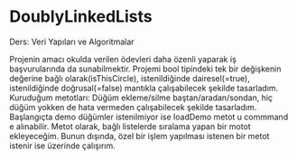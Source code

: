# DoublyLinkedLists
Ders: Veri Yapıları ve Algoritmalar

Projenin amacı okulda verilen ödevleri daha özenli yaparak iş başvurularında da sunabilmektir.
Projemi bool tipindeki tek bir değişkenin değerine bağlı olarak(isThisCircle), istenildiğinde dairesel(=true), istenildiğinde doğrusal(=false) mantıkla çalışabilecek
şekilde tasarladım. Kuruduğum metotları: Düğüm ekleme/silme baştan/aradan/sondan, hiç düğüm yokken de hata vermeden çalışabilecek şekilde tasarladım. 
Başlangıçta demo düğümler istenilmiyor ise loadDemo metot u commmand e alınabilir. 
Metot olarak, bağlı listelerde sıralama yapan bir motot ekleyeceğim. Bunun dışında, özel bir işlem yapılması istenen bir metot istenir ise üzerinde çalışırım.
